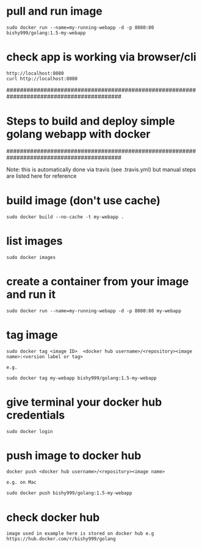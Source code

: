 # pull and run image
```
sudo docker run --name=my-running-webapp -d -p 8080:80 bishy999/golang:1.5-my-webapp
```


# check app is working via browser/cli
 
```
http://localhost:8080
curl http://localhost:8080
```


##########################################################################################
#                  Steps to build and deploy simple golang webapp with docker            #
##########################################################################################


Note: this is automatically done via travis (see .travis.yml) but manual steps are listed here for reference


# build image (don't use cache)

```
sudo docker build --no-cache -t my-webapp .
```


# list images

```
sudo docker images
```
 

# create a container from your image and run it
 
```
sudo docker run --name=my-running-webapp -d -p 8080:80 my-webapp
```


# tag image

```
sudo docker tag <image ID>  <docker hub username>/<repository><image name>:<version label or tag>

e.g.

sudo docker tag my-webapp bishy999/golang:1.5-my-webapp
```


# give terminal your docker hub credentials

```
sudo docker login
```


# push image to docker hub

```
docker push <docker hub username>/<repository><image name>

e.g. on Mac

sudo docker push bishy999/golang:1.5-my-webapp
```


# check docker hub

```
image used in example here is stored on docker hub e.g https://hub.docker.com/r/bishy999/golang
```
